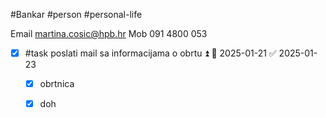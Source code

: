 #Bankar #person #personal-life 

Email martina.cosic@hpb.hr 
Mob 091 4800 053

- [x] #task poslati mail sa informacijama o obrtu ⏫ 📅 2025-01-21 ✅ 2025-01-23
  - [x] obrtnica
  - [x] doh

